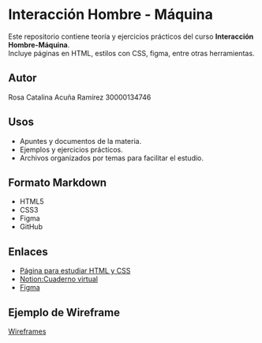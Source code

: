 # Interacción Hombre - Máquina
  Este repositorio contiene teoría y ejercicios prácticos del curso **Interacción Hombre-Máquina**.  
  Incluye páginas en HTML, estilos con CSS, figma, entre otras herramientas. 

## Autor
  Rosa Catalina Acuña Ramírez
  30000134746

## Usos
  - Apuntes y documentos de la materia.  
  - Ejemplos y ejercicios prácticos.  
  - Archivos organizados por temas para facilitar el estudio.  

## Formato Markdown
  - HTML5
  - CSS3
  - Figma
  - GitHub
    
## Enlaces 
- [Página para estudiar HTML y CSS](https://www.w3schools.com/)
- [Notion:Cuaderno virtual](https://www.notion.com/es)
- [Figma](https://www.figma.com/)

## Ejemplo de Wireframe
[Wireframes](https://balsamiq.com/assets/learn/articles/gym-app_first-wireframes.jpg) 
